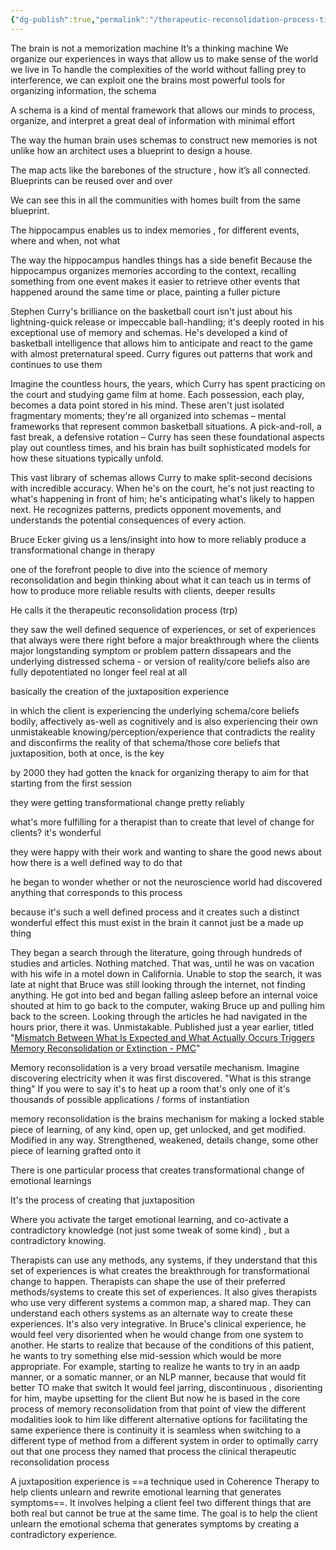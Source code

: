 ```yaml
---
{"dg-publish":true,"permalink":"/therapeutic-reconsolidation-process-tilling-the-soil/"}
---
```


The brain is not a memorization machine
It’s a thinking machine
We organize our experiences in ways that allow us to make sense of the world we live in
To handle the complexities of the world without falling prey to interference, we can exploit one the brains most powerful tools for organizing information, the schema 

A schema is a kind of mental framework that allows our minds to process, organize, and interpret a great deal of information with minimal effort

The way the human brain uses schemas to construct new memories is not unlike how an architect uses a blueprint to design a house.

The map acts like the barebones of the structure , how it’s all connected. Blueprints can be reused over and over 

We can see this in all the communities with homes built from the same blueprint. 

The hippocampus enables us to index memories , for different events, where and when, not what

The way the hippocampus handles things has a side benefit
 Because the hippocampus organizes memories according to the context, recalling something from one event makes it easier to retrieve other events that happened around the same time or place, painting a fuller picture 

Stephen Curry's brilliance on the basketball court isn't just about his lightning-quick release or impeccable ball-handling; it's deeply rooted in his exceptional use of memory and schemas. He's developed a kind of basketball intelligence that allows him to anticipate and react to the game with almost preternatural speed. Curry figures out patterns that work and continues to use them

Imagine the countless hours, the years, which Curry has spent practicing on the court and studying game film at home. Each possession, each play, becomes a data point stored in his mind. These aren't just isolated fragmentary moments; they're all organized into schemas – mental frameworks that represent common basketball situations. A pick-and-roll, a fast break, a defensive rotation – Curry has seen these foundational aspects play out countless times, and his brain has built sophisticated models for how these situations typically unfold.

This vast library of schemas allows Curry to make split-second decisions with incredible accuracy. When he's on the court, he's not just reacting to what's happening in front of him; he's anticipating what's likely to happen next. He recognizes patterns, predicts opponent movements, and understands the potential consequences of every action.




Bruce Ecker giving us a lens/insight into how to more reliably produce a transformational change in therapy

one of the forefront people to dive into the science of memory reconsolidation and begin thinking about what it can teach us in terms of how to produce more reliable results with clients, deeper results

He calls it the therapeutic reconsolidation process (trp)

they saw the well defined sequence of experiences, or set of experiences 
that always were there right before a major breakthrough
where the clients major longstanding symptom or problem pattern dissapears
and the underlying distressed schema - or version of reality/core beliefs
also are fully depotentiated 
no longer feel real at all

basically the creation of the juxtaposition experience

in which the client is experiencing the underlying schema/core beliefs
bodily, affectively as-well as cognitively
and is also experiencing their own 
unmistakeable knowing/perception/experience
that contradicts the reality and disconfirms the reality of that schema/those core beliefs
that juxtaposition, both at once, is the key

by 2000 they had gotten the knack for organizing therapy to aim for that starting from the first session

they were getting transformational change pretty reliably

what's more fulfilling for a therapist than to create that level of change for clients?
it's wonderful

they were happy with their work and wanting to share the good news about how there is a well defined way to do that

he began to wonder whether or not the neuroscience world had discovered anything that corresponds to this process

because it's such a well defined process
and it creates such a distinct wonderful effect
 this must exist in the brain
it cannot just be a made up thing

They began a search through the literature, going through hundreds of studies and articles. Nothing matched. That was, until he was on vacation with his wife in a motel down in California. Unable to stop the search, it was late at night that Bruce was still looking through the internet, not finding anything. He got into bed and began falling asleep before an internal voice shouted at him to go back to the computer, waking Bruce up and pulling him back to the screen. Looking through the articles he had navigated in the hours prior, there it was. Unmistakable. Published just a year earlier, titled "[Mismatch Between What Is Expected and What Actually Occurs Triggers Memory Reconsolidation or Extinction - PMC](https://pmc.ncbi.nlm.nih.gov/articles/PMC523076/)"


Memory reconsolidation is a very broad versatile mechanism.
Imagine discovering electricity when it was first discovered.
"What is this strange thing"
If you were to say it's to heat up a room
that's only one of it's thousands of possible applications / forms of instantiation

memory reconsolidation is the brains mechanism for making a locked stable piece of learning, of any kind, open up, get unlocked, and get modified. Modified in any way. Strengthened, weakened, details change, some other piece of learning grafted onto it

There is one particular process that creates transformational change of emotional learnings

It's the process of creating that juxtaposition

Where you activate the target emotional learning, and co-activate a contradictory knowledge (not just some tweak of some kind) , but a contradictory knowing.

Therapists can use any methods, any systems, if they understand that this set of experiences is what creates the breakthrough for transformational change to happen. Therapists can shape the use of their preferred methods/systems to create this set of experiences. It also gives therapists who use very different systems a common map, a shared map. They can understand each others systems as an alternate way to create these experiences. It's also very integrative. In Bruce's clinical experience, he would feel very disoriented when he would change from one system to another. He starts to realize that because of the conditions of this patient, he wants to try something else mid-session which would be more appropriate. For example, starting to realize he wants to try in an aadp manner, or a somatic manner, or an NLP manner, because that would fit better
TO make that switch It would feel jarring, discontinuous , disorienting for him, maybe upsetting for the client
But now he is based in the core process of memory reconsolidation
from that point of view
the different modalities
look to him like different alternative options
for facilitating the same experience
there is continuity
it is seamless
when switching to a different type of method from a different system in order to optimally carry out that one process 
they named that process the clinical therapeutic reconsolidation process 

A juxtaposition experience is ==a technique used in Coherence Therapy to help clients unlearn and rewrite emotional learning that generates symptoms==. It involves helping a client feel two different things that are both real but cannot be true at the same time. The goal is to help the client unlearn the emotional schema that generates symptoms by creating a contradictory experience.